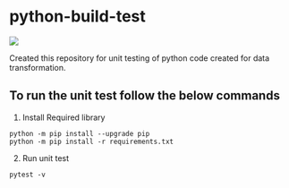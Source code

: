 # python-build-test

![](https://img.shields.io/badge/build-passing-green)

Created this repository for unit testing of python code created for data transformation.

## To run the unit test follow the below commands

1. Install Required library

```shell
python -m pip install --upgrade pip
python -m pip install -r requirements.txt
```

2. Run unit test 

```shell
pytest -v
```

